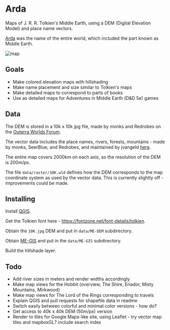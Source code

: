 # Arda

Maps of J. R. R. Tolkien's Middle Earth, using a DEM (Digital Elevation Model) and place name vectors.

[Arda](https://en.wikipedia.org/wiki/Arda_(Tolkien)) was the name of the entire world, which included the part known as Middle Earth. 

![map](https://raw.githubusercontent.com/bburns/arda/master/renders/lotr-900px.jpg)


## Goals

- Make colored elevation maps with hillshading
- Make name placement and size similar to Tolkien's maps
- Make detailed maps to correspond to parts of books
- Use as detailed maps for Adventures in Middle Earth (D&D 5e) games


## Data

The DEM is stored in a 10k x 10k jpg file, made by monks and Redrobes on the [Outerra Worlds Forum](http://worlds.outercraft.com/forum/index.php). 

The vector data includes the place names, rivers, forests, mountains - made by monks, SeerBlue, and Redrobes, and maintained by jvangeld [here](https://github.com/jvangeld/ME-GIS). 

The entire map covers 2000km on each axis, so the resolution of the DEM is 200m/px. 

The file `data/raster/10K.wld` defines how the DEM corresponds to the map coordinate system as used by the vector data. This is currently slightly off - improvements could be made. 


## Installing

Install [QGIS](https://qgis.org/).

Get the Tolkien font here - https://fontzone.net/font-details/tolkien.

Obtain the `10K.jpg` DEM and put in `data/ME-DEM` subdirectory.

Obtain [ME-GIS](https://github.com/jvangeld/ME-GIS) and put in the `data/ME-GIS` subdirectory. 

Build the hillshade layer.


## Todo

- Add river sizes in meters and render widths accordingly
- Make map views for the Hobbit (overview, The Shire, Eriador, Misty Mountains, Mirkwood)
- Make map views for The Lord of the Rings corresponding to travels
- Explain QGIS and pull requests for shapefile data in readme
- Switch easily between colorful and minimal color versions - how do?
- Get access to 40k x 40k DEM (50m/px) version
- Render to tiles for Google Maps-like site, using Leaflet - try vector map tiles and mapboxGL? include search index
